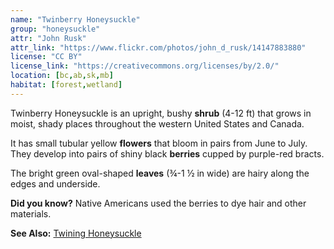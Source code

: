 ```yaml
---
name: "Twinberry Honeysuckle"
group: "honeysuckle"
attr: "John Rusk"
attr_link: "https://www.flickr.com/photos/john_d_rusk/14147883880"
license: "CC BY"
license_link: "https://creativecommons.org/licenses/by/2.0/"
location: [bc,ab,sk,mb]
habitat: [forest,wetland]
---
```

Twinberry Honeysuckle is an upright, bushy **shrub** (4-12 ft) that grows in moist, shady places throughout the western United States and Canada.

It has small tubular yellow **flowers** that bloom in pairs from June to July. They develop into pairs of shiny black **berries** cupped by purple-red bracts.

The bright green oval-shaped **leaves** (¾-1 ½ in wide) are hairy along the edges and underside.

**Did you know?** Native Americans used the berries to dye hair and other materials.

<!-- generated, do not edit -->
**See Also:**
[Twining Honeysuckle](/trees/twihon)
